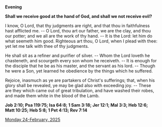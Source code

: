**Evening**

**Shall we receive good at the hand of God, and shall we not receive evil?**
 
I know, O Lord, that thy judgments are right, and that thou in faithfulness hast afflicted me. -- O Lord, thou art our father, we are the clay, and thou our potter; and we all are the work of thy hand. -- It is the Lord: let him do what seemeth him good. Righteous art thou, O Lord, when I plead with thee: yet let me talk with thee of thy judgments.
 
He shall sit as a refiner and purifier of silver. -- Whom the Lord loveth he chasteneth, and scourgeth every son whom he receiveth. -- It is enough for the disciple that he be as his master, and the servant as his lord. -- Though he were a Son, yet learned he obedience by the things which he suffered.
 
Rejoice, inasmuch as ye are partakers of Christ's sufferings; that, when his glory shall be revealed, ye may be glad also with exceeding joy. -- These are they which came out of great tribulation, and have washed their robes, and made them white in the blood of the Lamb.  

**Job 2:10; Psa 119:75; Isa 64:8; 1 Sam 3:18; Jer 12:1; Mal 3:3; Heb 12:6; Matt 10:25; Heb 5:8; 1 Pet 4:13; Rev 7:14**

[Monday 24-February, 2025](https://t.me/daily_light)
